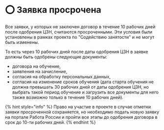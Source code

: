 # ⭕ Заявка просрочена

Все заявки, у которых не заключен договор в течение 10 рабочих дней после одобрения ЦЗН, считаются просроченными. Эти условия были установлены в рамках проекта по "Содействию занятости" и не могут быть изменены.&#x20;

То есть через 10 рабочих дней после даты одобрения ЦЗН в заявке должны быть  одобрены следующие документы:&#x20;

* договора на обучение,
* заявления на зачисление,
* согласия на обработку персональных данных,
* согласия на изменение сроков обучения (дата старта обучения не должна превышать 30 рабочих дней от даты одобрения ЦЗН, но выбрать такой период обучение и загрузить все документы для него также возможно только в течение 10 рабочих дней).

{% hint style="info" %}
Право на участие в проекте в случае отметки заявки просроченной  сохраняется, но необходимо подать новую заявку на портале Работа России и пройти все этапы до одобрения договора в срок до 10-ти рабочих дней.
{% endhint %}

